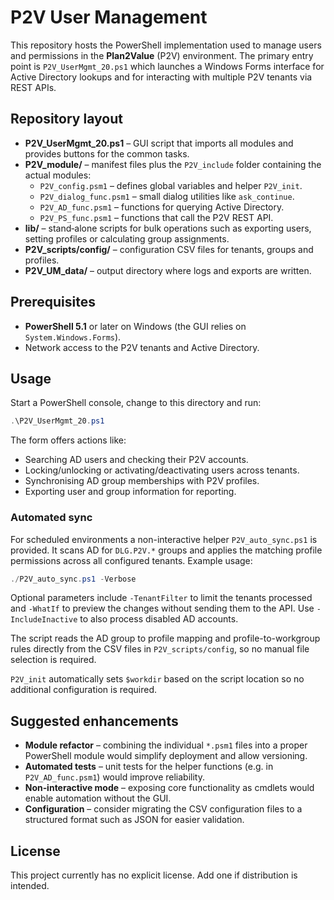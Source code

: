 # P2V User Management

This repository hosts the PowerShell implementation used to manage users and permissions in the **Plan2Value** (P2V) environment. The primary entry point is `P2V_UserMgmt_20.ps1` which launches a Windows Forms interface for Active Directory lookups and for interacting with multiple P2V tenants via REST APIs.

## Repository layout

- **P2V_UserMgmt_20.ps1** – GUI script that imports all modules and provides buttons for the common tasks.
- **P2V_module/** – manifest files plus the `P2V_include` folder containing the actual modules:
  - `P2V_config.psm1` – defines global variables and helper `P2V_init`.
  - `P2V_dialog_func.psm1` – small dialog utilities like `ask_continue`.
  - `P2V_AD_func.psm1` – functions for querying Active Directory.
  - `P2V_PS_func.psm1` – functions that call the P2V REST API.
- **lib/** – stand‑alone scripts for bulk operations such as exporting users, setting profiles or calculating group assignments.
- **P2V_scripts/config/** – configuration CSV files for tenants, groups and profiles.
- **P2V_UM_data/** – output directory where logs and exports are written.

## Prerequisites

- **PowerShell 5.1** or later on Windows (the GUI relies on `System.Windows.Forms`).
- Network access to the P2V tenants and Active Directory.

## Usage

Start a PowerShell console, change to this directory and run:

```powershell
.\P2V_UserMgmt_20.ps1
```

The form offers actions like:

- Searching AD users and checking their P2V accounts.
- Locking/unlocking or activating/deactivating users across tenants.
- Synchronising AD group memberships with P2V profiles.
- Exporting user and group information for reporting.

### Automated sync

For scheduled environments a non-interactive helper `P2V_auto_sync.ps1` is
provided.  It scans AD for `DLG.P2V.*` groups and applies the matching profile
permissions across all configured tenants.  Example usage:

```powershell
./P2V_auto_sync.ps1 -Verbose
```

Optional parameters include `-TenantFilter` to limit the tenants processed and
`-WhatIf` to preview the changes without sending them to the API. Use
`-IncludeInactive` to also process disabled AD accounts.

The script reads the AD group to profile mapping and profile-to-workgroup rules
directly from the CSV files in `P2V_scripts/config`, so no manual file selection
is required.

`P2V_init` automatically sets `$workdir` based on the script location so no additional configuration is required.

## Suggested enhancements

- **Module refactor** – combining the individual `*.psm1` files into a proper PowerShell module would simplify deployment and allow versioning.
- **Automated tests** – unit tests for the helper functions (e.g. in `P2V_AD_func.psm1`) would improve reliability.
- **Non‑interactive mode** – exposing core functionality as cmdlets would enable automation without the GUI.
- **Configuration** – consider migrating the CSV configuration files to a structured format such as JSON for easier validation.

## License

This project currently has no explicit license. Add one if distribution is intended.
